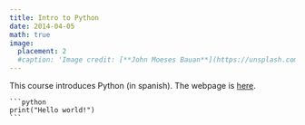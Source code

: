 ```yaml
---
title: Intro to Python
date: 2014-04-05
math: true
image:
  placement: 2
  #caption: 'Image credit: [**John Moeses Bauan**](https://unsplash.com/photos/OGZtQF8iC0g)'
---
```


This course introduces Python (in spanish). The webpage is [here](https://felixordonez.github.io/intro_python/intro.html). 


    ```python
    print("Hello world!")
    ```

